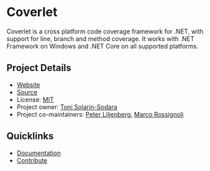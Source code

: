 # Coverlet

Coverlet is a cross platform code coverage framework for .NET, with support for line, branch and method coverage. It works with .NET Framework on Windows and .NET Core on all supported platforms.

## Project Details

* [Website](https://github.com/tonerdo/coverlet)
* [Source](https://github.com/tonerdo/coverlet)
* License: [MIT](https://github.com/tonerdo/coverlet/blob/master/LICENSE)  
* Project owner: [Toni Solarin-Sodara](https://github.com/tonerdo)
* Project co-maintainers: [Peter Liljenberg](https://github.com/petli), [Marco Rossignoli](https://github.com/MarcoRossignoli)

## Quicklinks

* [Documentation](https://github.com/tonerdo/coverlet#main-contents)
* [Contribute](https://github.com/tonerdo/coverlet/blob/master/CONTRIBUTING.md)
